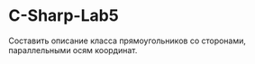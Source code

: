 # C-Sharp-Lab5
Составить описание класса прямоугольников со сторонами, параллельными осям координат. 
